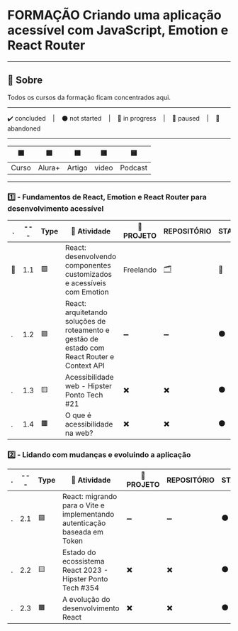 # FORMAÇÃO Criando uma aplicação acessível com JavaScript, Emotion e React Router

---

## 📌 Sobre
  Todos os cursos da formação ficam concentrados aqui.

---

<p>
  ✔️ concluded &nbsp;&nbsp;&nbsp;|&nbsp;&nbsp;&nbsp;
  ⚫ not started &nbsp;&nbsp;&nbsp;|&nbsp;&nbsp;&nbsp;
  🔵 in progress &nbsp;&nbsp;&nbsp;|&nbsp;&nbsp;&nbsp;
  🔶 paused &nbsp;&nbsp;&nbsp;|&nbsp;&nbsp;&nbsp;
  🔴 abandoned 
</p>

---
| 🟪 | 🟦 | 🟫 | 🟥 | 🟨 |
| --- | --- | --- | --- | --- |
| Curso | Alura+ | Artigo | video | Podcast |

---

### 1️⃣ - Fundamentos de React, Emotion e React Router para desenvolvimento acessível
| . | --- | Type | 📘 Atividade | 🔗 PROJETO | REPOSITÓRIO | STATUS |
| --- | --- | --- | --- | --- | --- | --- |
| 🚩 | 1.1 | 🟪 | React: desenvolvendo componentes customizados e acessíveis com Emotion | Freelando | [🗂️](./React_ComponentesCustomizados_e_Acessiveis_com_Emotion/) | 🔵 |
| . | 1.2 | 🟪 | React: arquitetando soluções de roteamento e gestão de estado com React Router e Context API | ➖ | ➖ | ⚫ |
| . | 1.3 | 🟨 | Acessibilidade web - Hipster Ponto Tech #21 | ✖️ | ✖️ | ⚫ |
| . | 1.4 | 🟫 | O que é acessibilidade na web? | ✖️ | ✖️ | ⚫ |



### 2️⃣ - Lidando com mudanças e evoluindo a aplicação

| . | --- | Type | 📘 Atividade | 🔗 PROJETO | REPOSITÓRIO | STATUS |
| --- | --- | --- | --- | --- | --- | --- |
| . | 2.1 | 🟪 | React: migrando para o Vite e implementando autenticação baseada em Token | ➖ | ➖ | ⚫ |
| . | 2.2 | 🟨 | Estado do ecossistema React 2023 - Hipster Ponto Tech #354 | ✖️ | ✖️ | ⚫ |
| . | 2.3 | 🟫 | A evolução do desenvolvimento React | ✖️ | ✖️ | ⚫ |

